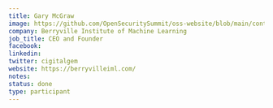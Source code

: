 ```yaml
---
title: Gary McGraw
image: https://github.com/OpenSecuritySummit/oss-website/blob/main/content/participant/images/Garymcgrawpng.png?raw=true
company: Berryville Institute of Machine Learning
job_title: CEO and Founder
facebook:
linkedin: 
twitter: cigitalgem
website: https://berryvilleiml.com/
notes:
status: done
type: participant
---
```

